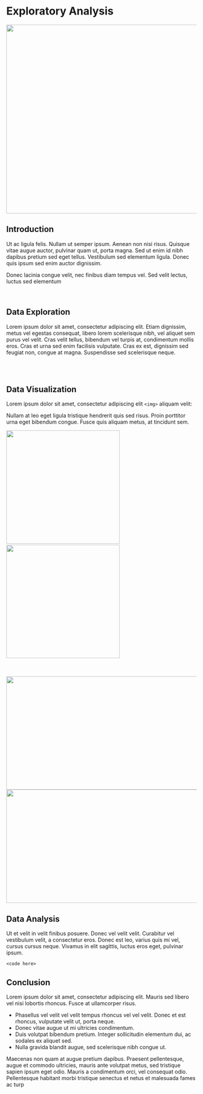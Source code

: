 # Exploratory Analysis

<img src="https://images.unsplash.com/photo-1588144762606-83f9c9a0a2db?ixlib=rb-1.2.1&q=80&fm=jpg&crop=entropy&cs=tinysrgb&dl=dazzle-photography-FywU2f_UxK8-unsplash.jpg" width="740" height="500" align="center" hspace="0" />

<br />


## Introduction <a name="introduction"></a>

Ut ac ligula felis. Nullam ut semper ipsum. Aenean non nisi risus. Quisque vitae augue auctor, pulvinar quam ut, porta magna. Sed ut enim id nibh dapibus pretium sed eget tellus. Vestibulum sed elementum ligula. Donec quis ipsum sed enim auctor dignissim. 

Donec lacinia congue velit, nec finibus diam tempus vel. Sed velit lectus, luctus sed elementum

<br />

## Data Exploration <a name="data-exploration"></a>

Lorem ipsum dolor sit amet, consectetur adipiscing elit. Etiam dignissim, metus vel egestas consequat, libero lorem scelerisque nibh, vel aliquet sem purus vel velit. Cras velit tellus, bibendum vel turpis at, condimentum mollis eros. Cras et urna sed enim facilisis vulputate. Cras ex est, dignissim sed feugiat non, congue at magna. Suspendisse sed scelerisque neque.

<br />
<br />

## Data Visualization <a name="data-visualization"></a>

Lorem ipsum dolor sit amet, consectetur adipiscing elit ```<img>``` aliquam velit:

Nullam at leo eget ligula tristique hendrerit quis sed risus. Proin porttitor urna eget bibendum congue. Fusce quis aliquam metus, at tincidunt sem.

<img src="image1.png" width="300" />&nbsp;&nbsp;&nbsp;&nbsp;&nbsp;<img src="image2.png" width="300" />

<br />
<br />

<img src="https://images.unsplash.com/photo-1588144762606-83f9c9a0a2db?ixlib=rb-1.2.1&q=80&fm=jpg&crop=entropy&cs=tinysrgb&dl=dazzle-photography-FywU2f_UxK8-unsplash.jpg" width="740" height="300" align="center" hspace="0" />

<br />

<img src="https://images.unsplash.com/photo-1588144762606-83f9c9a0a2db?ixlib=rb-1.2.1&q=80&fm=jpg&crop=entropy&cs=tinysrgb&dl=dazzle-photography-FywU2f_UxK8-unsplash.jpg" width="740" height="300" align="center" hspace="0" />

<br />

## Data Analysis <a name="data-analysis"></a>

Ut et velit in velit finibus posuere. Donec vel velit velit. Curabitur vel vestibulum velit, a consectetur eros. Donec est leo, varius quis mi vel, cursus cursus neque. Vivamus in elit sagittis, luctus eros eget, pulvinar ipsum.

```
<code here>
```

## Conclusion <a name="conclusion"></a>

Lorem ipsum dolor sit amet, consectetur adipiscing elit. Mauris sed libero vel nisi lobortis rhoncus. Fusce at ullamcorper risus. 

- Phasellus vel velit vel velit tempus rhoncus vel vel velit. Donec et est rhoncus, vulputate velit ut, porta neque. 
- Donec vitae augue ut mi ultricies condimentum. 
- Duis volutpat bibendum pretium. Integer sollicitudin elementum dui, ac sodales ex aliquet sed. 
- Nulla gravida blandit augue, sed scelerisque nibh congue ut. 

Maecenas non quam at augue pretium dapibus. Praesent pellentesque, augue et commodo ultricies, mauris ante volutpat metus, sed tristique sapien ipsum eget odio. Mauris a condimentum orci, vel consequat odio. Pellentesque habitant morbi tristique senectus et netus et malesuada fames ac turp